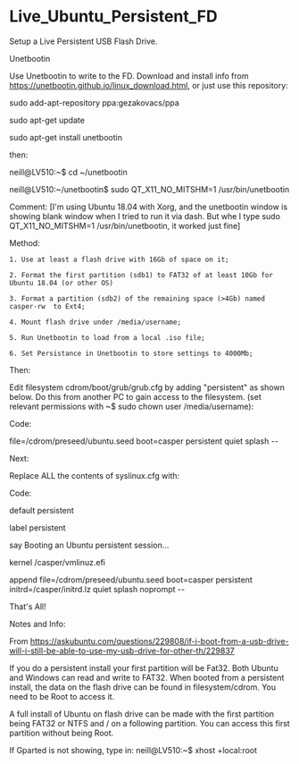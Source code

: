 # Live_Ubuntu_Persistent_FD
Setup a Live Persistent USB Flash Drive.

Unetbootin

Use Unetbootin to write to the FD. Download and install info from https://unetbootin.github.io/linux_download.html, or just use this repository:

sudo add-apt-repository ppa:gezakovacs/ppa

sudo apt-get update

sudo apt-get install unetbootin

then:

neill@LV510:~$ cd ~/unetbootin

neill@LV510:~/unetbootin$ sudo QT_X11_NO_MITSHM=1 /usr/bin/unetbootin

Comment: [I'm using Ubuntu 18.04 with Xorg, and the unetbootin window is showing blank window when I tried to run it via dash. But whe I type sudo QT_X11_NO_MITSHM=1 /usr/bin/unetbootin, it worked just fine]

Method:
     
    
    1. Use at least a flash drive with 16Gb of space on it;
     
    2. Format the first partition (sdb1) to FAT32 of at least 10Gb for Ubuntu 18.04 (or other OS)
    
    3. Format a partition (sdb2) of the remaining space (>4Gb) named casper-rw  to Ext4;
    
    4. Mount flash drive under /media/username;
    
    5. Run Unetbootin to load from a local .iso file;
    
    6. Set Persistance in Unetbootin to store settings to 4000Mb;

Then:

Edit filesystem cdrom/boot/grub/grub.cfg by adding "persistent" as shown below. Do this from another PC to gain access to the filesystem. 
(set relevant permissions with  ~$ sudo chown user /media/username):

Code:

file=/cdrom/preseed/ubuntu.seed boot=casper persistent quiet splash --

Next:

Replace ALL the contents of syslinux.cfg with:

Code:

default persistent

label persistent

  say Booting an Ubuntu persistent session...
  
  kernel /casper/vmlinuz.efi
  
  append  file=/cdrom/preseed/ubuntu.seed boot=casper persistent initrd=/casper/initrd.lz quiet splash noprompt --
  



That's All!




Notes and Info:

From https://askubuntu.com/questions/229808/if-i-boot-from-a-usb-drive-will-i-still-be-able-to-use-my-usb-drive-for-other-th/229837

If you do a persistent install your first partition will be Fat32. Both Ubuntu and Windows can read and write to FAT32.
When booted from a persistent install, the data on the flash drive can be found in filesystem/cdrom. You need to be Root to access it.

A full install of Ubuntu on flash drive can be made with the first partition being FAT32 or NTFS and / on a following partition. You can access this first partition without being Root.

If Gparted is not showing, type in:     neill@LV510:~$  xhost +local:root
